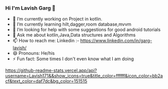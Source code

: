### Hi I'm Lavish Garg 👋


- 🔭 I’m currently working on Project in kotlin.
- 🌱 I’m currently learning hilt,dagger,room database,mvvm
- 🤔 I’m looking for help with some suggestions for good android tutorials
- 💬 Ask me about kotlin,Java,Data structures and Algorithms
- 📫 How to reach me: Linkedin :- https://www.linkedin.com/in/garg-lavish/ 
- 😄 Pronouns: He/his
- ⚡ Fun fact: Some times I don't even know what I am doing

https://github-readme-stats.vercel.app/api?username=Lavish171&&show_icons=true&title_color=ffffff&icon_color=bb2acf&text_color=daf7dc&bg_color=151515
